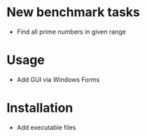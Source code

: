 # New benchmark tasks
* Find all prime numbers in given range

# Usage
* Add GUI via Windows Forms

# Installation
* Add executable files
